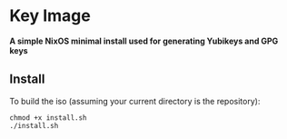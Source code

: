 Key Image
=========
**A simple NixOS minimal install used for generating Yubikeys and GPG keys**


Install
-------
To build the iso (assuming your current directory is the repository):
```
chmod +x install.sh
./install.sh
```

